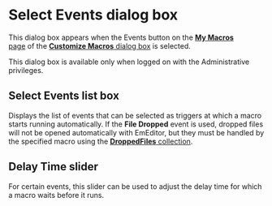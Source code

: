 # Select Events dialog box

This dialog box appears when the Events button on the [**My Macros** \
page](../index) of the [**Customize Macros** dialog box](../../index) is selected.

This dialog box is available only when logged on with the Administrative privileges.

## Select Events list box

Displays the list of events that can be selected as triggers at which a macro starts running automatically. If the **File Dropped** event is used, dropped files will not be opened automatically with EmEditor, but they must be handled by the specified macro using the [**DroppedFiles** collection](../../../../macro/dropped_files/index).

## Delay Time slider

For certain events, this slider can be used to adjust the delay time for which a macro waits before it runs.

